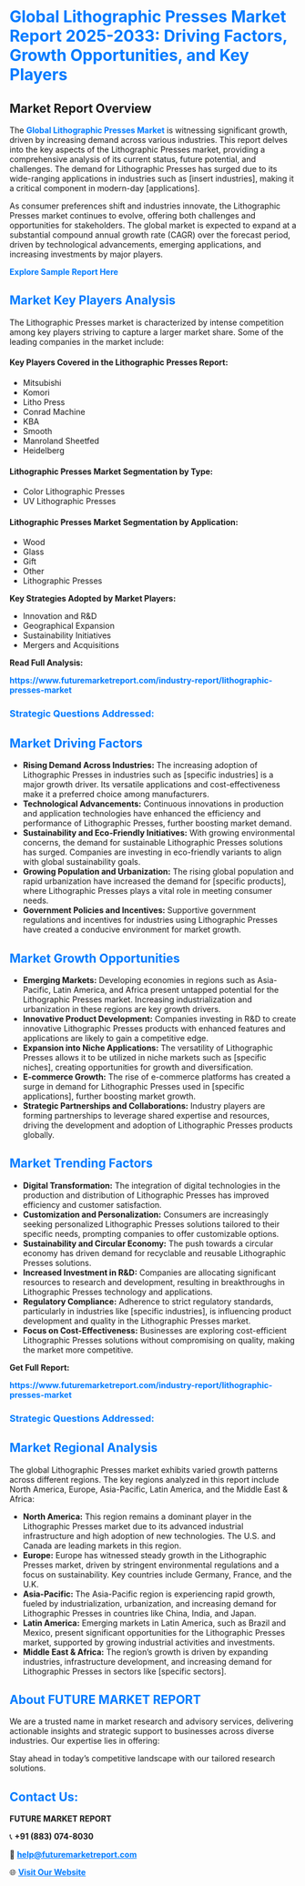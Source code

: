 <h1 style="color: #007BFF;">Global Lithographic Presses Market Report 2025-2033: Driving Factors, Growth Opportunities, and Key Players</h1>

<section id="overview">
<h2>Market Report Overview</h2>
<p>The <a href="https://www.futuremarketreport.com/industry-report/lithographic-presses-market" style="color: #007BFF; text-decoration: none;"><strong>Global Lithographic Presses Market</strong></a> is witnessing significant growth, driven by increasing demand across various industries. This report delves into the key aspects of the Lithographic Presses market, providing a comprehensive analysis of its current status, future potential, and challenges. The demand for Lithographic Presses has surged due to its wide-ranging applications in industries such as [insert industries], making it a critical component in modern-day [applications].</p>
<p>As consumer preferences shift and industries innovate, the Lithographic Presses market continues to evolve, offering both challenges and opportunities for stakeholders. The global market is expected to expand at a substantial compound annual growth rate (CAGR) over the forecast period, driven by technological advancements, emerging applications, and increasing investments by major players.</p>
</section>

<section id="overview">
<p><a href="https://www.futuremarketreport.com/request-sample/reportId=128800" style="color: #007BFF; text-decoration: none;"><strong>Explore Sample Report Here</strong></a></p>
</section>

<section id="key-players">
<h2 style="color: #007BFF;">Market Key Players Analysis</h2>
<p>The Lithographic Presses market is characterized by intense competition among key players striving to capture a larger market share. Some of the leading companies in the market include:</p>
<h4>Key Players Covered in the Lithographic Presses Report:</h4>
<ul><li>Mitsubishi</li><li>Komori</li><li>Litho Press</li><li>Conrad Machine</li><li>KBA</li><li>Smooth</li><li>Manroland Sheetfed</li><li>Heidelberg</li></ul>
<h4>Lithographic Presses Market Segmentation by Type:</h4>
<ul><li>Color Lithographic Presses</li><li>UV Lithographic Presses</li></ul>

<h4>Lithographic Presses Market Segmentation by Application:</h4>
<ul><li>Wood</li><li>Glass</li><li>Gift</li><li>Other</li><li>Lithographic Presses</li></ul>
<p><strong>Key Strategies Adopted by Market Players:</strong></p>
<ul>
<li>Innovation and R&D</li>
<li>Geographical Expansion</li>
<li>Sustainability Initiatives</li>
<li>Mergers and Acquisitions</li>
</ul>
</section>

<section>
<p><strong>Read Full Analysis: </strong></p><a href="https://www.futuremarketreport.com/industry-report/lithographic-presses-market" style="color: #007BFF; text-decoration: none;"><strong>https://www.futuremarketreport.com/industry-report/lithographic-presses-market</strong></a>
<h3 style="color: #007BFF;">Strategic Questions Addressed:</h3>
</section>

<section id="driving-factors">
<h2 style="color: #007BFF;">Market Driving Factors</h2>
<ul>
<li><strong>Rising Demand Across Industries:</strong> The increasing adoption of Lithographic Presses in industries such as [specific industries] is a major growth driver. Its versatile applications and cost-effectiveness make it a preferred choice among manufacturers.</li>
<li><strong>Technological Advancements:</strong> Continuous innovations in production and application technologies have enhanced the efficiency and performance of Lithographic Presses, further boosting market demand.</li>
<li><strong>Sustainability and Eco-Friendly Initiatives:</strong> With growing environmental concerns, the demand for sustainable Lithographic Presses solutions has surged. Companies are investing in eco-friendly variants to align with global sustainability goals.</li>
<li><strong>Growing Population and Urbanization:</strong> The rising global population and rapid urbanization have increased the demand for [specific products], where Lithographic Presses plays a vital role in meeting consumer needs.</li>
<li><strong>Government Policies and Incentives:</strong> Supportive government regulations and incentives for industries using Lithographic Presses have created a conducive environment for market growth.</li>
</ul>
</section>

<section id="growth-opportunities">
<h2 style="color: #007BFF;">Market Growth Opportunities</h2>
<ul>
<li><strong>Emerging Markets:</strong> Developing economies in regions such as Asia-Pacific, Latin America, and Africa present untapped potential for the Lithographic Presses market. Increasing industrialization and urbanization in these regions are key growth drivers.</li>
<li><strong>Innovative Product Development:</strong> Companies investing in R&D to create innovative Lithographic Presses products with enhanced features and applications are likely to gain a competitive edge.</li>
<li><strong>Expansion into Niche Applications:</strong> The versatility of Lithographic Presses allows it to be utilized in niche markets such as [specific niches], creating opportunities for growth and diversification.</li>
<li><strong>E-commerce Growth:</strong> The rise of e-commerce platforms has created a surge in demand for Lithographic Presses used in [specific applications], further boosting market growth.</li>
<li><strong>Strategic Partnerships and Collaborations:</strong> Industry players are forming partnerships to leverage shared expertise and resources, driving the development and adoption of Lithographic Presses products globally.</li>
</ul>
</section>

<section id="trending-factors">
<h2 style="color: #007BFF;">Market Trending Factors</h2>
<ul>
<li><strong>Digital Transformation:</strong> The integration of digital technologies in the production and distribution of Lithographic Presses has improved efficiency and customer satisfaction.</li>
<li><strong>Customization and Personalization:</strong> Consumers are increasingly seeking personalized Lithographic Presses solutions tailored to their specific needs, prompting companies to offer customizable options.</li>
<li><strong>Sustainability and Circular Economy:</strong> The push towards a circular economy has driven demand for recyclable and reusable Lithographic Presses solutions.</li>
<li><strong>Increased Investment in R&D:</strong> Companies are allocating significant resources to research and development, resulting in breakthroughs in Lithographic Presses technology and applications.</li>
<li><strong>Regulatory Compliance:</strong> Adherence to strict regulatory standards, particularly in industries like [specific industries], is influencing product development and quality in the Lithographic Presses market.</li>
<li><strong>Focus on Cost-Effectiveness:</strong> Businesses are exploring cost-efficient Lithographic Presses solutions without compromising on quality, making the market more competitive.</li>
</ul>
</section>

<section>
<p><strong>Get Full Report: </strong></p><a href="https://www.futuremarketreport.com/industry-report/lithographic-presses-market" style="color: #007BFF; text-decoration: none;"><strong>https://www.futuremarketreport.com/industry-report/lithographic-presses-market</strong></a>
<h3 style="color: #007BFF;">Strategic Questions Addressed:</h3>
</section>


<section id="regional-analysis">
<h2 style="color: #007BFF;">Market Regional Analysis</h2>
<p>The global Lithographic Presses market exhibits varied growth patterns across different regions. The key regions analyzed in this report include North America, Europe, Asia-Pacific, Latin America, and the Middle East & Africa:</p>
<ul>
<li><strong>North America:</strong> This region remains a dominant player in the Lithographic Presses market due to its advanced industrial infrastructure and high adoption of new technologies. The U.S. and Canada are leading markets in this region.</li>
<li><strong>Europe:</strong> Europe has witnessed steady growth in the Lithographic Presses market, driven by stringent environmental regulations and a focus on sustainability. Key countries include Germany, France, and the U.K.</li>
<li><strong>Asia-Pacific:</strong> The Asia-Pacific region is experiencing rapid growth, fueled by industrialization, urbanization, and increasing demand for Lithographic Presses in countries like China, India, and Japan.</li>
<li><strong>Latin America:</strong> Emerging markets in Latin America, such as Brazil and Mexico, present significant opportunities for the Lithographic Presses market, supported by growing industrial activities and investments.</li>
<li><strong>Middle East & Africa:</strong> The region’s growth is driven by expanding industries, infrastructure development, and increasing demand for Lithographic Presses in sectors like [specific sectors].</li>
</ul>
</section>

<footer>
<h2 style="color: #007BFF;">About FUTURE MARKET REPORT</h2>
<p>We are a trusted name in market research and advisory services, delivering actionable insights and strategic support to businesses across diverse industries. Our expertise lies in offering:</p>

<p>Stay ahead in today’s competitive landscape with our tailored research solutions.</p>

<h2 style="color: #007BFF;">Contact Us:</h2>
<p><strong>FUTURE MARKET REPORT</strong></p>
<p>📞 <strong>+91 (883) 074-8030</strong></p>
<p>📧 <strong><a href="mailto:help@futuremarketreport.com" style="color: #007BFF;">help@futuremarketreport.com</a></strong></p>
<p>🌐 <strong><a href="https://www.futuremarketreport.com/" style="color: #007BFF;">Visit Our Website</a></strong></p>
</footer>